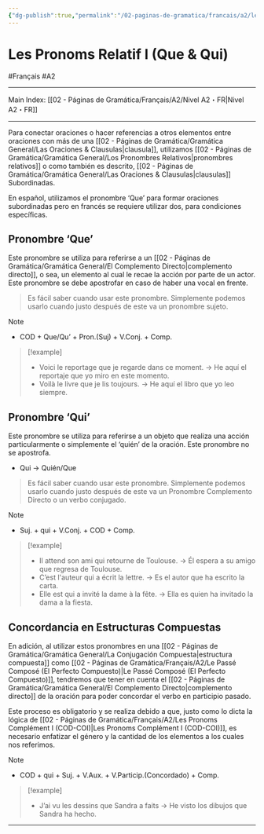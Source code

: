 ```yaml
---
{"dg-publish":true,"permalink":"/02-paginas-de-gramatica/francais/a2/les-pronoms-relatif-i-que-and-qui/"}
---
```


# Les Pronoms Relatif I (Que & Qui)
#Français #A2
___
Main Index: [[02 - Páginas de Gramática/Français/A2/Nivel A2・FR\|Nivel A2・FR]]
___
Para conectar oraciones o hacer referencias a otros elementos entre oraciones con más de una [[02 - Páginas de Gramática/Gramática General/Las Oraciones & Clausulas\|clausula]], utilizamos [[02 - Páginas de Gramática/Gramática General/Los Pronombres Relativos\|pronombres relativos]] o como también es descrito, [[02 - Páginas de Gramática/Gramática General/Las Oraciones & Clausulas\|clausulas]] Subordinadas.

En español, utilizamos el pronombre ‘Que’ para formar oraciones subordinadas pero en francés se requiere utilizar dos, para condiciones específicas.

## Pronombre ‘Que’
Este pronombre se utiliza para referirse a un [[02 - Páginas de Gramática/Gramática General/El Complemento Directo\|complemento directo]], o sea, un elemento al cual le recae la acción por parte de un actor. Este pronombre se debe apostrofar en caso de haber una vocal en frente.
>Es fácil saber cuando usar este pronombre. Simplemente podemos usarlo cuando justo después de este va un pronombre sujeto.


> [!NOTE] 
> - COD + Que/Qu’ + Pron.(Suj) + V.Conj. + Comp.

> [!example] 
> - Voici le reportage que je regarde dans ce moment. → He aquí el reportaje que yo miro en este momento.
> - Voilà le livre que je lis toujours. → He aquí el libro que yo leo siempre.

## Pronombre ‘Qui’
Este pronombre se utiliza para referirse a un objeto que realiza una acción particularmente o simplemente el ‘quién’ de la oración. Este pronombre no se apostrofa.

- Qui → Quién/Que

> Es fácil saber cuando usar este pronombre. Simplemente podemos usarlo cuando justo después de este va un Pronombre Complemento Directo o un verbo conjugado.

> [!NOTE]
> 
> - Suj. + qui + V.Conj. + COD + Comp.

> [!example]
> 
> - Il attend son ami qui retourne de Toulouse. → Él espera a su amigo que regresa de Toulouse.
> - C’est l'auteur qui a écrit la lettre. → Es el autor que ha escrito la carta.
> - Elle est qui a invité la dame à la fête. → Ella es quien ha invitado la dama a la fiesta.

## Concordancia en Estructuras Compuestas
En adición, al utilizar estos pronombres en una [[02 - Páginas de Gramática/Gramática General/La Conjugación Compuesta\|estructura compuesta]] como [[02 - Páginas de Gramática/Français/A2/Le Passé Composé (El Perfecto Compuesto)\|Le Passé Composé (El Perfecto Compuesto)]], tendremos que tener en cuenta el [[02 - Páginas de Gramática/Gramática General/El Complemento Directo\|complemento directo]] de la oración para poder concordar el verbo en participio pasado.

Este proceso es obligatorio y se realiza debido a que, justo como lo dicta la lógica de [[02 - Páginas de Gramática/Français/A2/Les Pronoms Complément I (COD-COI)\|Les Pronoms Complément I (COD-COI)]], es necesario enfatizar el género y la cantidad de los elementos a los cuales nos referimos.

> [!NOTE]
> 
> - COD + qui + Suj. + V.Aux. + V.Particip.(Concordado) + Comp.

> [!example]
> 
> - J’ai vu les dessins que Sandra a faits → He visto los dibujos que Sandra ha hecho.



___